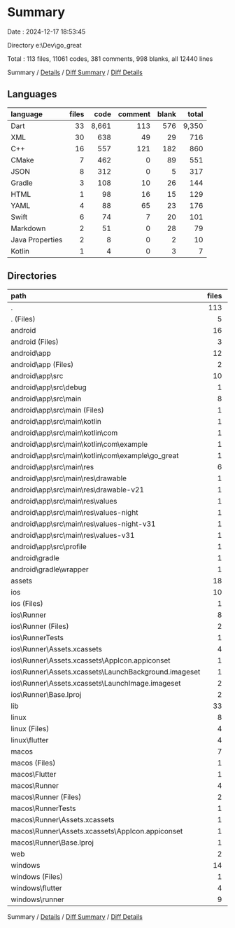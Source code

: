 # Summary

Date : 2024-12-17 18:53:45

Directory e:\\Dev\\go_great

Total : 113 files,  11061 codes, 381 comments, 998 blanks, all 12440 lines

Summary / [Details](details.md) / [Diff Summary](diff.md) / [Diff Details](diff-details.md)

## Languages
| language | files | code | comment | blank | total |
| :--- | ---: | ---: | ---: | ---: | ---: |
| Dart | 33 | 8,661 | 113 | 576 | 9,350 |
| XML | 30 | 638 | 49 | 29 | 716 |
| C++ | 16 | 557 | 121 | 182 | 860 |
| CMake | 7 | 462 | 0 | 89 | 551 |
| JSON | 8 | 312 | 0 | 5 | 317 |
| Gradle | 3 | 108 | 10 | 26 | 144 |
| HTML | 1 | 98 | 16 | 15 | 129 |
| YAML | 4 | 88 | 65 | 23 | 176 |
| Swift | 6 | 74 | 7 | 20 | 101 |
| Markdown | 2 | 51 | 0 | 28 | 79 |
| Java Properties | 2 | 8 | 0 | 2 | 10 |
| Kotlin | 1 | 4 | 0 | 3 | 7 |

## Directories
| path | files | code | comment | blank | total |
| :--- | ---: | ---: | ---: | ---: | ---: |
| . | 113 | 11,061 | 381 | 998 | 12,440 |
| . (Files) | 5 | 136 | 65 | 49 | 250 |
| android | 16 | 253 | 56 | 41 | 350 |
| android (Files) | 3 | 54 | 0 | 12 | 66 |
| android\\app | 12 | 194 | 56 | 28 | 278 |
| android\\app (Files) | 2 | 86 | 10 | 15 | 111 |
| android\\app\\src | 10 | 108 | 46 | 13 | 167 |
| android\\app\\src\\debug | 1 | 3 | 4 | 1 | 8 |
| android\\app\\src\\main | 8 | 102 | 38 | 11 | 151 |
| android\\app\\src\\main (Files) | 1 | 30 | 6 | 2 | 38 |
| android\\app\\src\\main\\kotlin | 1 | 4 | 0 | 3 | 7 |
| android\\app\\src\\main\\kotlin\\com | 1 | 4 | 0 | 3 | 7 |
| android\\app\\src\\main\\kotlin\\com\\example | 1 | 4 | 0 | 3 | 7 |
| android\\app\\src\\main\\kotlin\\com\\example\\go_great | 1 | 4 | 0 | 3 | 7 |
| android\\app\\src\\main\\res | 6 | 68 | 32 | 6 | 106 |
| android\\app\\src\\main\\res\\drawable | 1 | 9 | 0 | 1 | 10 |
| android\\app\\src\\main\\res\\drawable-v21 | 1 | 9 | 0 | 1 | 10 |
| android\\app\\src\\main\\res\\values | 1 | 13 | 9 | 1 | 23 |
| android\\app\\src\\main\\res\\values-night | 1 | 13 | 9 | 1 | 23 |
| android\\app\\src\\main\\res\\values-night-v31 | 1 | 12 | 7 | 1 | 20 |
| android\\app\\src\\main\\res\\values-v31 | 1 | 12 | 7 | 1 | 20 |
| android\\app\\src\\profile | 1 | 3 | 4 | 1 | 8 |
| android\\gradle | 1 | 5 | 0 | 1 | 6 |
| android\\gradle\\wrapper | 1 | 5 | 0 | 1 | 6 |
| assets | 18 | 123 | 1 | 16 | 140 |
| ios | 10 | 264 | 4 | 14 | 282 |
| ios (Files) | 1 | 7 | 0 | 0 | 7 |
| ios\\Runner | 8 | 250 | 2 | 10 | 262 |
| ios\\Runner (Files) | 2 | 13 | 0 | 3 | 16 |
| ios\\RunnerTests | 1 | 7 | 2 | 4 | 13 |
| ios\\Runner\\Assets.xcassets | 4 | 169 | 0 | 5 | 174 |
| ios\\Runner\\Assets.xcassets\\AppIcon.appiconset | 1 | 122 | 0 | 1 | 123 |
| ios\\Runner\\Assets.xcassets\\LaunchBackground.imageset | 1 | 21 | 0 | 1 | 22 |
| ios\\Runner\\Assets.xcassets\\LaunchImage.imageset | 2 | 26 | 0 | 3 | 29 |
| ios\\Runner\\Base.lproj | 2 | 68 | 2 | 2 | 72 |
| lib | 33 | 8,661 | 113 | 576 | 9,350 |
| linux | 8 | 319 | 27 | 82 | 428 |
| linux (Files) | 4 | 204 | 18 | 55 | 277 |
| linux\\flutter | 4 | 115 | 9 | 27 | 151 |
| macos | 7 | 473 | 5 | 16 | 494 |
| macos (Files) | 1 | 7 | 0 | 0 | 7 |
| macos\\Flutter | 1 | 28 | 3 | 4 | 35 |
| macos\\Runner | 4 | 431 | 0 | 8 | 439 |
| macos\\Runner (Files) | 2 | 20 | 0 | 6 | 26 |
| macos\\RunnerTests | 1 | 7 | 2 | 4 | 13 |
| macos\\Runner\\Assets.xcassets | 1 | 68 | 0 | 1 | 69 |
| macos\\Runner\\Assets.xcassets\\AppIcon.appiconset | 1 | 68 | 0 | 1 | 69 |
| macos\\Runner\\Base.lproj | 1 | 343 | 0 | 1 | 344 |
| web | 2 | 133 | 16 | 16 | 165 |
| windows | 14 | 699 | 94 | 188 | 981 |
| windows (Files) | 1 | 89 | 0 | 20 | 109 |
| windows\\flutter | 4 | 148 | 9 | 29 | 186 |
| windows\\runner | 9 | 462 | 85 | 139 | 686 |

Summary / [Details](details.md) / [Diff Summary](diff.md) / [Diff Details](diff-details.md)